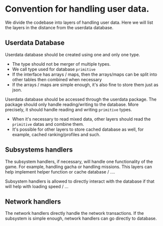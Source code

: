 # Convention for handling user data.
We divide the codebase into layers of handling user data. Here we will list the layers in the distance from the userdata database.

## Userdata Database
Userdata database should be created using one and only one type.

- The type should not be merger of multiple types.
- We call type used for database `primitive` 
- If the interface has arrays / maps, then the arrays/maps can be split into other tables then combined when necessary
- If the arrays / maps are simple enough, it's also fine to store them just as json.

Userdata database should be accessed through the userdata package. The package should only handle reading/writing to the database. More precisely, it should handle reading and writing `primitive` types.

- When it's necessary to read mixed data, other layers should read the `primitive` datas and combine them.
- It's possible for other layers to store cached database as well, for example, cached ranking/profiles and such.

## Subsystems handlers
The subsystem handlers, if necessary, will handle one functionality of the game. For example, handling gacha or handling missions. This layers can help implement helper function or cache database / ....

Subsystem handlers is allowed to directly interact with the database if that will help with loading speed / ...

## Network handlers
The network handlers directly handle the network transactions. If the subsystem is simple enough, network handlers can go directly to database.
